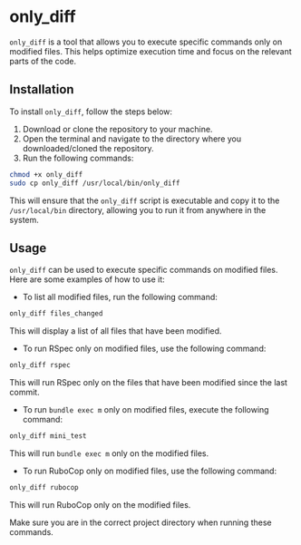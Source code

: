 # only_diff

`only_diff` is a tool that allows you to execute specific commands only on modified files. This helps optimize execution time and focus on the relevant parts of the code.

## Installation

To install `only_diff`, follow the steps below:

1. Download or clone the repository to your machine.
2. Open the terminal and navigate to the directory where you downloaded/cloned the repository.
3. Run the following commands:

```bash
chmod +x only_diff
sudo cp only_diff /usr/local/bin/only_diff
```

This will ensure that the `only_diff` script is executable and copy it to the `/usr/local/bin` directory, allowing you to run it from anywhere in the system.

## Usage

`only_diff` can be used to execute specific commands on modified files. Here are some examples of how to use it:

- To list all modified files, run the following command:

```bash
only_diff files_changed
```

This will display a list of all files that have been modified.

- To run RSpec only on modified files, use the following command:

```bash
only_diff rspec
```

This will run RSpec only on the files that have been modified since the last commit.

- To run `bundle exec m` only on modified files, execute the following command:

```bash
only_diff mini_test
```

This will run `bundle exec m` only on the modified files.

- To run RuboCop only on modified files, use the following command:

```bash
only_diff rubocop
```

This will run RuboCop only on the modified files.

Make sure you are in the correct project directory when running these commands.
